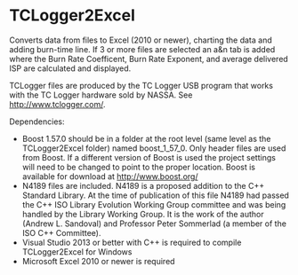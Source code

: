# TCLogger2Excel
Converts data from files to Excel (2010 or newer), charting the data and adding burn-time line.  If 3 or more files are selected an a&amp;n tab is added where the Burn Rate Coefficent, Burn Rate Exponent, and average delivered ISP are calculated and displayed.

TCLogger files are produced by the TC Logger USB program that works with the TC Logger hardware sold by NASSA.  See http://www.tclogger.com/.

Dependencies:
* Boost 1.57.0 should be in a folder at the root level (same level as the TCLogger2Excel folder) named boost_1_57_0.  Only header files are used from Boost.  If a different version of Boost is used the project settings will need to be changed to point to the proper location.  Boost is available for download at http://www.boost.org/
* N4189 files are included.  N4189 is a proposed addition to the C++ Standard Library.  At the time of publication of this file N4189 had passed the C++ ISO Library Evolution Working Group committee and was being handled by the Library Working Group.  It is the work of the author (Andrew L. Sandoval) and Professor Peter Sommerlad (a member of the ISO C++ Committee).
* Visual Studio 2013 or better with C++ is required to compile TCLogger2Excel for Windows
* Microsoft Excel 2010 or newer is required

